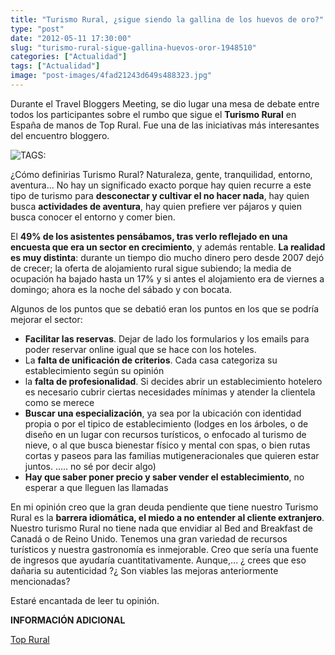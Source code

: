 ```yaml
---
title: "Turismo Rural, ¿sigue siendo la gallina de los huevos de oro?"
type: "post"
date: "2012-05-11 17:30:00"
slug: "turismo-rural-sigue-gallina-huevos-oror-1948510"
categories: ["Actualidad"]
tags: ["Actualidad"]
image: "post-images/4fad21243d649s488323.jpg"
---
```


 Durante el Travel Bloggers Meeting, se dio lugar una mesa de debate entre todos los participantes sobre el rumbo que sigue el **Turismo Rural** en España de manos de Top Rural. Fue una de las iniciativas más interesantes del encuentro bloggero.

 ![ TAGS:](post-images/4fad21243d649s488323.jpg "Infografia sobre la evolución del Turismo Rural by Top Rural")

 ¿Cómo definirias Turismo Rural? Naturaleza, gente, tranquilidad, entorno, aventura... No hay un significado exacto porque hay quien recurre a este tipo de turismo para **desconectar y cultivar el no hacer nada**, hay quien busca **actividades de aventura**, hay quien prefiere ver pájaros y quien busca conocer el entorno y comer bien.

 El **49% de los asistentes pensábamos, tras verlo reflejado en una encuesta que era un sector en crecimiento**, y además rentable. **La realidad es muy distinta**: durante un tiempo dio mucho dinero pero desde 2007 dejó de crecer; la oferta de alojamiento rural sigue subiendo; la media de ocupación ha bajado hasta un 17% y si antes el alojamiento era de viernes a domingo; ahora es la noche del sábado y con bocata.

 Algunos de los puntos que se debatió eran los puntos en los que se podría mejorar el sector:

- **Facilitar las reservas**. Dejar de lado los formularios y los emails para poder reservar online igual que se hace con los hoteles.
- La **falta de unificación de criterios**. Cada casa categoriza su establecimiento según su opinión
- la **falta de profesionalidad**. Si decides abrir un establecimiento hotelero es necesario cubrir ciertas necesidades mínimas y atender la clientela como se merece
- **Buscar una especialización**, ya sea por la ubicación con identidad propia o por el tipico de establecimiento (lodges en los árboles, o de diseño en un lugar con recursos turísticos, o enfocado al turismo de nieve, o al que busca bienestar físico y mental con spas, o bien rutas cortas y paseos para las familias mutigeneracionales que quieren estar juntos. ..... no sé por decir algo)
- **Hay que saber poner precio y saber vender el establecimiento**, no esperar a que lleguen las llamadas

 En mi opinión creo que la gran deuda pendiente que tiene nuestro Turismo Rural es la **barrera idiomática, el miedo a no entender al cliente extranjero**. Nuestro turismo Rural no tiene nada que envidiar al Bed and Breakfast de Canadá o de Reino Unido. Tenemos una gran variedad de recursos turísticos y nuestra gastronomía es inmejorable. Creo que sería una fuente de ingresos que ayudaría cuantitativamente. Aunque,... ¿ crees que eso dañaria su autenticidad ?¿ Son viables las mejoras anteriormente mencionadas?

 Estaré encantada de leer tu opinión.

 **INFORMACIÓN ADICIONAL**

 [ Top Rural](http://blog.toprural.com/conclusiones-del-debate-sobre-turismo-rural-en-tbm-gredos/)